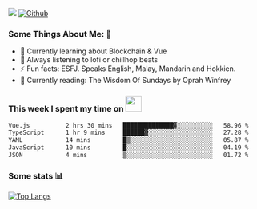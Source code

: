 ![](https://visitor-badge.laobi.icu/badge?page_id=seanho96.seanho96)
[![Github](https://img.shields.io/github/followers/seanho96?label=Follow&style=social)](https://github.com/seanho96)

### Some Things About Me: 👋
- 🌱 Currently learning about Blockchain & Vue
- :musical_note: Always listening to lofi or chillhop beats
- :zap: Fun facts: ESFJ. Speaks English, Malay, Mandarin and Hokkien.
- :book: Currently reading: The Wisdom Of Sundays by Oprah Winfrey

### This week I spent my time on <img src="https://media.giphy.com/media/SvQzkTQb3ZwKcj1QTO/giphy.gif" width="32">

<!--START_SECTION:waka-->

```txt
Vue.js          2 hrs 30 mins   ██████████████▓░░░░░░░░░░   58.96 %
TypeScript      1 hr 9 mins     ██████▓░░░░░░░░░░░░░░░░░░   27.28 %
YAML            14 mins         █▒░░░░░░░░░░░░░░░░░░░░░░░   05.87 %
JavaScript      10 mins         █░░░░░░░░░░░░░░░░░░░░░░░░   04.19 %
JSON            4 mins          ▒░░░░░░░░░░░░░░░░░░░░░░░░   01.72 %
```

<!--END_SECTION:waka-->

### Some stats 📊

[![Top Langs](https://github-readme-stats.vercel.app/api/top-langs/?username=seanho96&layout=compact&theme=graywhite)](https://github.com/anuraghazra/github-readme-stats)
<br/>
<!-- ![GitHub stats](https://github-readme-stats.vercel.app/api?username=seanho96&show_icons=true&theme=graywhite)-->

